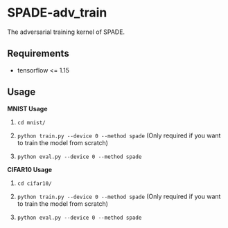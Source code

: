 SPADE-adv\_train
===============================

The adversarial training kernel of SPADE.


Requirements
------------
* tensorflow <= 1.15


Usage
-----

**MNIST Usage**

1. `cd mnist/`

2. `python train.py --device 0 --method spade` (Only required if you want to train the model from scratch)

3. `python eval.py --device 0 --method spade`


**CIFAR10 Usage**

1. `cd cifar10/`

2. `python train.py --device 0 --method spade` (Only required if you want to train the model from scratch)

3. `python eval.py --device 0 --method spade`

